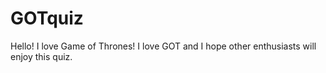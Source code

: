 # GOTquiz

Hello!  I love Game of Thrones!  I love GOT and I hope other enthusiasts will enjoy this quiz. 
